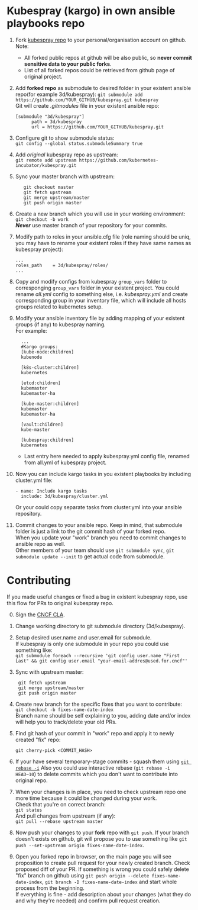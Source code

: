 # Kubespray (kargo) in own ansible playbooks repo

1. Fork [kubespray repo](https://github.com/kubernetes-incubator/kubespray) to your personal/organisation account on github.  
   Note:
     * All forked public repos at github will be also public, so **never commit sensitive data to your public forks**. 
   * List of all forked repos could be retrieved from github page of original project.

2. Add **forked repo** as submodule to desired folder in your existent ansible repo(for example 3d/kubespray): 
  ```git submodule add https://github.com/YOUR_GITHUB/kubespray.git kubespray```  
  Git will create _.gitmodules_ file in your existent ansible repo:
   ```
   [submodule "3d/kubespray"]
         path = 3d/kubespray
         url = https://github.com/YOUR_GITHUB/kubespray.git
   ```

3. Configure git to show submodule status:  
```git config --global status.submoduleSummary true```

4. Add *original* kubespray repo as upstream:  
```git remote add upstream https://github.com/kubernetes-incubator/kubespray.git```

5. Sync your master branch with upstream: 
   ```
      git checkout master
      git fetch upstream
      git merge upstream/master
      git push origin master
   ```
 
6. Create a new branch which you will use in your working environment:  
```git checkout -b work```  
    ***Never*** use master branch of your repository for your commits.

7. Modify path to roles in your ansible.cfg file (role naming should be uniq, you may have to rename your existent roles if they have same names as kubespray project):
   ```
   ...
   roles_path    = 3d/kubespray/roles/
   ...
   ```

8. Copy and modify configs from kubespray `group_vars` folder to corresponging `group_vars` folder in your existent project.
You could rename *all.yml* config to something else, i.e. *kubespray.yml* and create corresponding group in your inventory file, which will include all hosts groups related to kubernetes setup.

9. Modify your ansible inventory file by adding mapping of your existent groups (if any) to kubespray naming.  
   For example:
   ```
     ...
     #Kargo groups:
     [kube-node:children]
     kubenode
     
     [k8s-cluster:children]
     kubernetes
     
     [etcd:children]
     kubemaster
     kubemaster-ha
     
     [kube-master:children]
     kubemaster
     kubemaster-ha
     
     [vault:children]
     kube-master
     
     [kubespray:children]
     kubernetes
     ```
     * Last entry here needed to apply kubespray.yml config file, renamed from all.yml of kubespray project.

10. Now you can include kargo tasks in you existent playbooks by including cluster.yml file: 
     ```
     - name: Include kargo tasks
       include: 3d/kubespray/cluster.yml
     ``` 
     Or your could copy separate tasks from cluster.yml into your ansible repository.

11. Commit changes to your ansible repo. Keep in mind, that submodule folder is just a link to the git commit hash of your forked repo.  
When you update your "work" branch you need to commit changes to ansible repo as well.  
Other members of your team should use ```git submodule sync```, ```git submodule update --init``` to get actual code from submodule.

# Contributing
If you made useful changes or fixed a bug in existent kubespray repo, use this flow for PRs to original kubespray repo.

0. Sign the [CNCF CLA](https://git.k8s.io/community/CLA.md).

1. Change working directory to git submodule directory (3d/kubespray).

2. Setup desired user.name and user.email for submodule.  
If kubespray is only one submodule in your repo you could use something like:  
```git submodule foreach --recursive 'git config user.name "First Last" && git config user.email "your-email-addres@used.for.cncf"'```

3. Sync with upstream master:
   ```
    git fetch upstream
    git merge upstream/master
    git push origin master
     ```
4. Create new branch for the specific fixes that you want to contribute:  
```git checkout -b fixes-name-date-index```  
Branch name should be self explaining to you, adding date and/or index will help you to track/delete your old PRs.

5. Find git hash of your commit in "work" repo and apply it to newly created "fix" repo:
     ```
     git cherry-pick <COMMIT_HASH>
     ```
6. If your have several temporary-stage commits - squash them using [```git rebase -i```](http://eli.thegreenplace.net/2014/02/19/squashing-github-pull-requests-into-a-single-commit) 
Also you could use interactive rebase (```git rebase -i HEAD~10```) to delete commits which you don't want to contribute into original repo.

7. When your changes is in place, you need to check upstream repo one more time because it could be changed during your work.  
Check that you're on correct branch:  
```git status```  
And pull changes from upstream (if any):  
```git pull --rebase upstream master```

8. Now push your changes to your **fork** repo with ```git push```. If your branch doesn't exists on github, git will propose you to use something like ```git push --set-upstream origin fixes-name-date-index```.

9. Open you forked repo in browser, on the main page you will see proposition to create pull request for your newly created branch. Check proposed diff of your PR. If something is wrong you could safely delete "fix" branch on github using ```git push origin --delete fixes-name-date-index```, ```git branch -D fixes-name-date-index``` and start whole process from the beginning.  
If everything is fine - add description about your changes (what they do and why they're needed) and confirm pull request creation.
